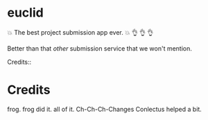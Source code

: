 # euclid
:boom: The best project submission app ever. :boom: :ok_hand: :ok_hand: :ok_hand:

Better than that _other_ submission service that we won't mention.

Credits::

# Credits

frog. frog did it. all of it.
Ch-Ch-Ch-Changes
Conlectus helped a bit.

